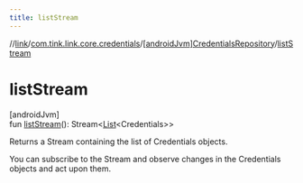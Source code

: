 ```yaml
---
title: listStream
---
```

//[link](../../../index.html)/[com.tink.link.core.credentials](../index.html)/[[androidJvm]CredentialsRepository](index.html)/[listStream](list-stream.html)



# listStream



[androidJvm]\
fun [listStream](list-stream.html)(): Stream&lt;[List](https://kotlinlang.org/api/latest/jvm/stdlib/kotlin.collections/-list/index.html)&lt;Credentials&gt;&gt;



Returns a Stream containing the list of Credentials objects.



You can subscribe to the Stream and observe changes in the Credentials objects and act upon them.




